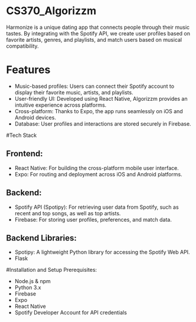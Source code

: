 # CS370_Algorizzm


Harmonize is a unique dating app that connects people through their music tastes. By integrating with the Spotify API, we create user profiles based on favorite artists, genres, and playlists, and match users based on musical compatibility.

# Features
- Music-based profiles: Users can connect their Spotify account to display their favorite music, artists, and playlists.
- User-friendly UI: Developed using React Native, Algorizzm provides an intuitive experience across platforms.
- Cross-platform: Thanks to Expo, the app runs seamlessly on iOS and Android devices.
- Database: User profiles and interactions are stored securely in Firebase.

  
#Tech Stack
## Frontend:
- React Native: For building the cross-platform mobile user interface.
- Expo: For routing and deployment across iOS and Android platforms.
## Backend:
- Spotify API (Spotipy): For retrieving user data from Spotify, such as recent and top songs, as well as  top artists.
- Firebase: For storing user profiles, preferences, and match data.
## Backend Libraries:
- Spotipy: A lightweight Python library for accessing the Spotify Web API.
- Flask

#Installation and Setup
Prerequisites:
- Node.js & npm
- Python 3.x
- Firebase
- Expo
- React Native
- Spotify Developer Account for API credentials
